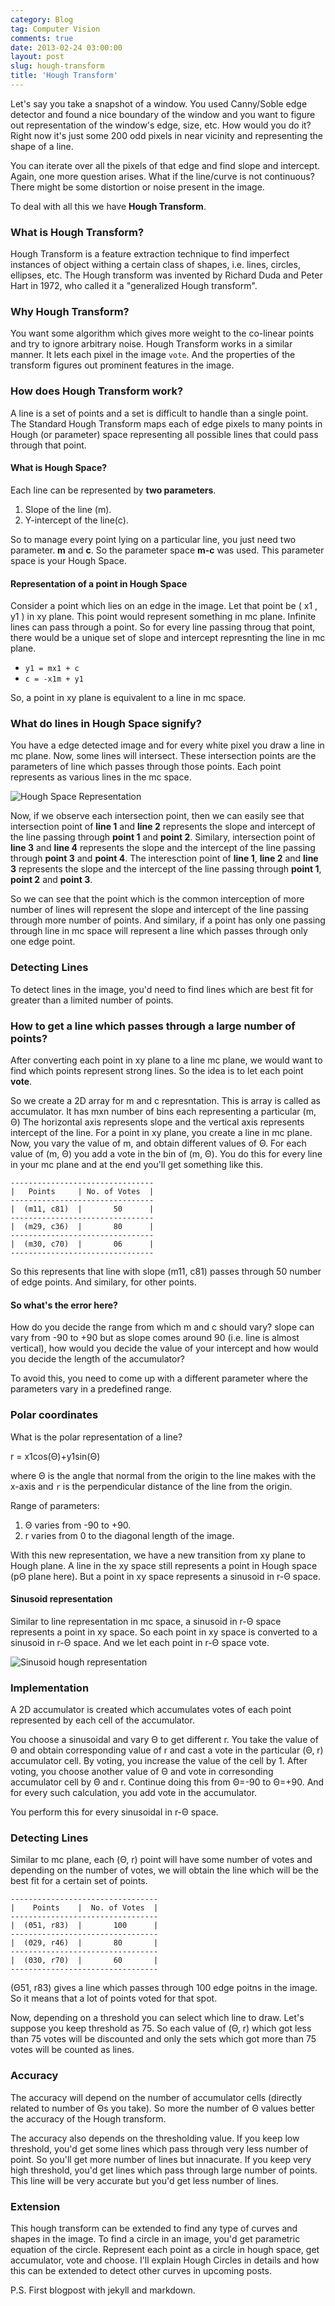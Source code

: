 ```yaml
---
category: Blog
tag: Computer Vision
comments: true
date: 2013-02-24 03:00:00
layout: post
slug: hough-transform
title: 'Hough Transform'
---
```


Let's say you take a snapshot of a window. You used Canny/Soble edge detector and found a nice boundary of the window and you want to figure out representation of the window's edge, size, etc. How would you do it? Right now it's just some 200 odd pixels in near vicinity and representing the shape of a line.

You can iterate over all the pixels of that edge and find slope and intercept. Again, one more question arises. What if the line/curve is not continuous? There might be some distortion or noise present in the image.

To deal with all this we have **Hough Transform**.

### What is Hough Transform?
Hough Transform is a feature extraction technique to find imperfect instances of object withing a certain class of shapes, i.e. lines, circles, ellipses, etc. The Hough transform was invented by Richard Duda and Peter Hart in 1972, who called it a "generalized Hough transform". 

###  Why Hough Transform?
You want some algorithm which gives more weight to the co-linear points and try to ignore arbitrary noise. Hough Transform works in a similar manner. It lets each pixel in the image `vote`. And the properties of the transform figures out prominent features in the image.

### How does Hough Transform work?
A line is a set of points and a set is difficult to handle than a single point.
The Standard Hough Transform maps each of edge pixels to many points in Hough (or parameter) space representing all possible lines that could pass through that point.

####  What is Hough Space?
Each line can be represented by **two parameters**.

 1. Slope of the line (m).
 2. Y-intercept of the line(c).

So to manage every point lying on a particular line, you just need two parameter. **m** and **c**. So the parameter space **m-c** was used. This parameter space is your Hough Space.

#### Representation of a point in Hough Space

Consider a point which lies on an edge in the image. Let that point be ( x1 , y1 ) in xy plane. This point would represent something in mc plane. Infinite lines can pass through a point. So for every line passing throug that point, there would be a unique set of slope and intercept represnting the line in mc plane.

- `y1 = mx1 + c`
- `c = -x1m + y1`

So, a point in xy plane is equivalent to a line in mc space.

### What do lines in Hough Space signify?

You have a edge detected image and for every white pixel you draw a line in mc plane. Now, some lines will intersect. These intersection points are the parameters of line which passes through those points. Each point represents as various lines in the mc space. 

![Hough Space Representation](/assets/images/hough1.jpg)

Now, if we observe each intersection point, then we can easily see that intersection point of **line 1** and **line 2** represents the slope and intercept of the line passing through **point 1** and **point 2**. Similary, intersection point of **line 3** and **line 4** represents the slope and the intercept of the line passing through **point 3** and **point 4**. The interesction point of **line 1**, **line 2** and **line 3** represents the slope and the intercept of the line passing through **point 1**, **point 2** and **point 3**.

So we can see that the point which is the common interception of more number of lines will represent the slope and intercept of the line passing through more number of points. And similary, if a point has only one passing through line in mc space will represent a line which passes through only one edge point.

### Detecting Lines

To detect lines in the image, you'd need to find lines which are best fit for greater than a limited number of points.

### How to get a line which passes through a large number of points?

After converting each point in xy plane to a line mc plane, we would want to find which points represent strong lines. So the idea is to let each point **vote**.

So we create a 2D array for m and c represntation. This is array is called as accumulator. It has mxn number of bins each representing a particular (m, Θ) The horizontal axis represents slope and the vertical axis represents intercept of the line. For a point in xy plane, you create a line in mc plane. Now, you vary the value of m, and obtain different values of Θ. For each value of (m, Θ) you add a vote in the bin of (m, Θ). You do this for every line in your mc plane and at the end you'll get something like this.

    --------------------------------
    |   Points     | No. of Votes  |
    --------------------------------
    |  (m11, c81)  |       50      |
    --------------------------------
    |  (m29, c36)  |       80      |
    --------------------------------
    |  (m30, c70)  |       06      |
    --------------------------------


So this represents that line with slope (m11, c81) passes through 50 number of edge points. And similary, for other points.

#### So what's the error here?

How do you decide the range from which m and c should vary? slope can vary from -90 to +90 but as slope comes around 90 (i.e. line is almost vertical), how would you decide the value of your intercept and how would you decide the length of the accumulator?

To avoid this, you need to come up with a different parameter where the parameters vary in a predefined range.


### Polar coordinates

What is the polar representation of a line?

r = x1cos(Θ)+y1sin(Θ) 

where Θ is the angle that normal from the origin to the line makes with the x-axis and `r` is the perpendicular distance of the line from the origin.

Range of parameters:

1. Θ varies from -90 to +90.
2. r varies from 0 to the diagonal length of the image.

With this new representation, we have a new transition from xy plane to Hough plane. A line in the xy space still represents a point in Hough space (pΘ plane here). But a point in xy space represents a sinusoid in r-Θ space.

#### Sinusoid representation

Similar to line representation in mc space, a sinusoid in r-Θ space represents a point in xy space. So each point in xy space is converted to a sinusoid in r-Θ space. And we let each point in r-Θ space vote.

![Sinusoid hough representation](/assets/images/hough2.png)

### Implementation

A 2D accumulator is created which accumulates votes of each point represented by each cell of the accumulator.

You choose a sinusoidal and vary Θ to get different r. You take the value of Θ and obtain corresponding value of r and cast a vote in the particular (Θ, r) accumulator cell. By voting, you increase the value of the cell by 1. After voting, you choose another value of Θ and vote in corresonding accumulator cell by Θ and r. Continue doing this from Θ=-90 to Θ=+90. And for every such calculation, you add vote in the accumulator.

You perform this for every sinusoidal in r-Θ space.

### Detecting Lines

Similar to mc plane, each (Θ, r) point will have some number of votes and depending on the number of votes, we will obtain the line which will be the best fit for a certain set of points. 

    ---------------------------------
    |    Points    |  No. of Votes  |
    ---------------------------------
    |  (Θ51, r83)  |       100      |
    ---------------------------------
    |  (Θ29, r46)  |       80       |
    ---------------------------------
    |  (Θ30, r70)  |       60       |
    ---------------------------------

(Θ51, r83) gives a line which passes through 100 edge poitns in the image. So it means that a lot of points voted for that spot. 

Now, depending on a threshold you can select which line to draw. Let's suppose you keep threshold as 75. So each value of (Θ, r) which got less than 75 votes will be discounted and only the sets which got more than 75 votes will be counted as lines.

### Accuracy

The accuracy will depend on the number of accumulator cells (directly related to number of Θs you take). So more the number of Θ values better the accuracy of the Hough transform. 

The accuracy also depends on the thresholding value. If you keep low threshold, you'd get some lines which pass through very less number of point. So you'll get more number of lines but innacurate. If you keep very high threshold, you'd get lines which pass through large number of points. This line will be very accurate but you'd get less number of lines.

### Extension

This hough transform can be extended to find any type of curves and shapes in the image. To find a circle in an image, you'd get parametric equation of the circle. Represent each point as a circle in hough space, get accumulator, vote and choose. I'll explain Hough Circles in details and how this can be extended to detect other curves in upcoming posts.

P.S. First blogpost with jekyll and markdown.
